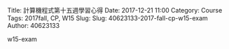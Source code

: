 Title: 計算機程式第十五週學習心得
Date: 2017-12-21 11:00
Category: Course
Tags: 2017fall, CP, W15
Slug: Slug: 40623133-2017-fall-cp-w15-exam
Author: 40623133

w15-exam

<!-- PELICAN_END_SUMMARY -->
